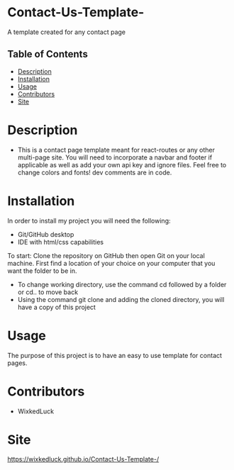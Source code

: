 # Contact-Us-Template-
A template created for any contact page 

## Table of Contents
* [Description](#description)
* [Installation](#installation)
* [Usage](#usage)
 * [Contributors](#contributors)
 * [Site](#site)

# Description
- This is a contact page template meant for react-routes or any other multi-page site. You will need to incorporate a navbar and footer if applicable as well as add your own api key and ignore files. Feel free to change colors and fonts! dev comments are in code.  



# Installation
In order to install my project you will need the following: 
- Git/GitHub desktop
- IDE with html/css capabilities  

To start: 
Clone the repository on GitHub then open Git on your local machine. First find a location of your choice on your computer that you want the folder to be in.
- To change working directory, use the command cd followed by a folder or cd.. to move back  
- Using the command git clone and adding the cloned directory, you will have a copy of this project


# Usage 
The purpose of this project is to have an easy to use template for contact pages.  


# Contributors
- WixkedLuck


# Site
https://wixkedluck.github.io/Contact-Us-Template-/



